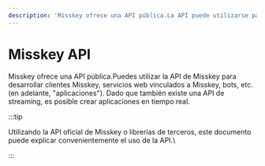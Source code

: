 ```yaml
---
description: 'Misskey ofrece una API pública.La API puede utilizarse para desarrollar clientes Misskey, servicios web conectados a Misskey, bots, etc. (a los que nos referiremos como "aplicaciones" de aquí en adelante).'
---
```


# Misskey API

Misskey ofrece una API pública.Puedes utilizar la API de Misskey para desarrollar clientes Misskey, servicios web vinculados a Misskey, bots, etc. (en adelante, "aplicaciones").
Dado que también existe una API de streaming, es posible crear aplicaciones en tiempo real.

:::tip

Utilizando la API oficial de Misskey o librerías de terceros, este documento puede explicar convenientemente el uso de la API.\\

:::

<MkIndex />
